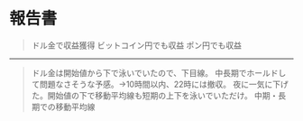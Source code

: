 # 報告書

> ドル金で収益獲得
ビットコイン円でも収益
ポン円でも収益

---

> ドル金は開始値から下で泳いでいたので、下目線。
中長期でホールドして問題なさそうな予感。→10時間以内、22時には撤収。
夜に一気に下げた。開始値の下で移動平均線も短期の上下を泳いでいただけ。
中期・長期での移動平均線
